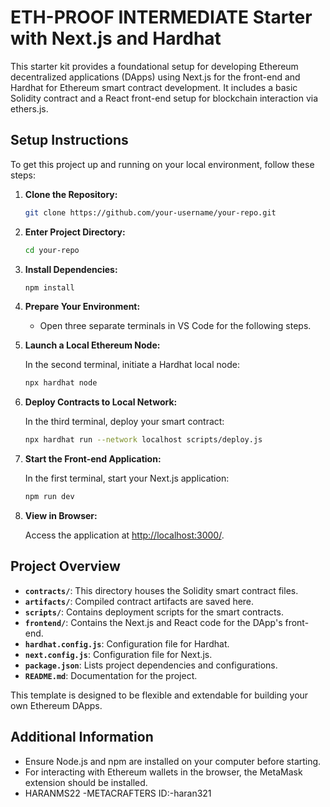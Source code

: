 # ETH-PROOF INTERMEDIATE Starter with Next.js and Hardhat

This starter kit provides a foundational setup for developing Ethereum decentralized applications (DApps) using Next.js for the front-end and Hardhat for Ethereum smart contract development. It includes a basic Solidity contract and a React front-end setup for blockchain interaction via ethers.js.

## Setup Instructions

To get this project up and running on your local environment, follow these steps:

1. **Clone the Repository:**

    ```bash
    git clone https://github.com/your-username/your-repo.git
    ```

2. **Enter Project Directory:**

    ```bash
    cd your-repo
    ```

3. **Install Dependencies:**

    ```bash
    npm install
    ```

4. **Prepare Your Environment:**

   - Open three separate terminals in VS Code for the following steps.

5. **Launch a Local Ethereum Node:**

    In the second terminal, initiate a Hardhat local node:

    ```bash
    npx hardhat node
    ```

6. **Deploy Contracts to Local Network:**

    In the third terminal, deploy your smart contract:

    ```bash
    npx hardhat run --network localhost scripts/deploy.js
    ```

7. **Start the Front-end Application:**

    In the first terminal, start your Next.js application:

    ```bash
    npm run dev
    ```

8. **View in Browser:**

    Access the application at [http://localhost:3000/](http://localhost:3000/).

## Project Overview

- **`contracts/`**: This directory houses the Solidity smart contract files.
- **`artifacts/`**: Compiled contract artifacts are saved here.
- **`scripts/`**: Contains deployment scripts for the smart contracts.
- **`frontend/`**: Contains the Next.js and React code for the DApp's front-end.
- **`hardhat.config.js`**: Configuration file for Hardhat.
- **`next.config.js`**: Configuration file for Next.js.
- **`package.json`**: Lists project dependencies and configurations.
- **`README.md`**: Documentation for the project.

This template is designed to be flexible and extendable for building your own Ethereum DApps.

## Additional Information

- Ensure Node.js and npm are installed on your computer before starting.
- For interacting with Ethereum wallets in the browser, the MetaMask extension should be installed.
- HARANMS22
-METACRAFTERS ID:-haran321
